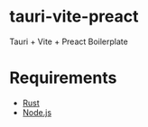 # tauri-vite-preact
 Tauri + Vite + Preact Boilerplate

# Requirements
* [Rust](https://www.rust-lang.org/tools/install)
* [Node.js](https://nodejs.org/en/download/)
